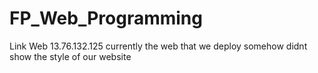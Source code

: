 # FP_Web_Programming

Link Web 13.76.132.125
currently the web that we deploy somehow didnt show the style of our website
